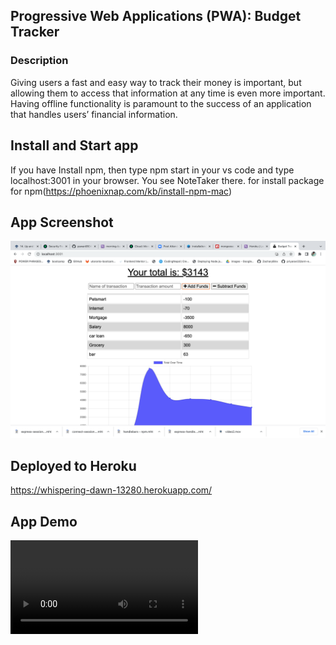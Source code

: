 ## Progressive Web Applications (PWA): Budget Tracker

### Description

Giving users a fast and easy way to track their money is important, but allowing them to access that information at any time is even more important. Having offline functionality is paramount to the success of an application that handles users’ financial information.

## Install and Start app
If you have Install npm, then type npm start in your vs code and type localhost:3001 in your browser. You see NoteTaker there. for install package for npm(https://phoenixnap.com/kb/install-npm-mac)

## App Screenshot

![screenshot](images/budget-tracker.png)

## Deployed to Heroku


https://whispering-dawn-13280.herokuapp.com/

## App Demo
![click here](images/budget-tracker.mov)


